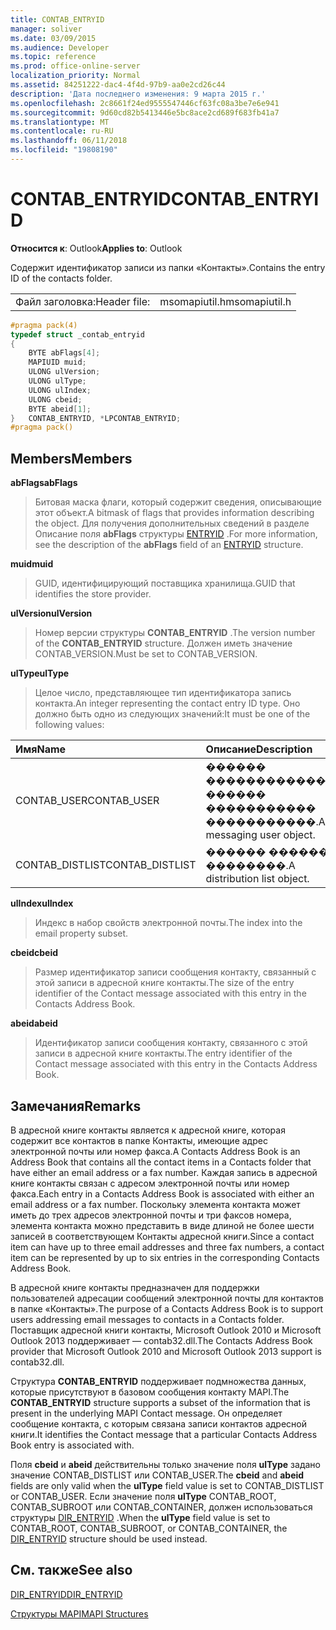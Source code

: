 ```yaml
---
title: CONTAB_ENTRYID
manager: soliver
ms.date: 03/09/2015
ms.audience: Developer
ms.topic: reference
ms.prod: office-online-server
localization_priority: Normal
ms.assetid: 84251222-dac4-4f4d-97b9-aa0e2cd26c44
description: 'Дата последнего изменения: 9 марта 2015 г.'
ms.openlocfilehash: 2c8661f24ed9555547446cf63fc08a3be7e6e941
ms.sourcegitcommit: 9d60cd82b5413446e5bc8ace2cd689f683fb41a7
ms.translationtype: MT
ms.contentlocale: ru-RU
ms.lasthandoff: 06/11/2018
ms.locfileid: "19808190"
---
```

# <a name="contabentryid"></a><span data-ttu-id="828c5-103">CONTAB_ENTRYID</span><span class="sxs-lookup"><span data-stu-id="828c5-103">CONTAB_ENTRYID</span></span>

  
  
<span data-ttu-id="828c5-104">**Относится к**: Outlook</span><span class="sxs-lookup"><span data-stu-id="828c5-104">**Applies to**: Outlook</span></span> 
  
<span data-ttu-id="828c5-105">Содержит идентификатор записи из папки «Контакты».</span><span class="sxs-lookup"><span data-stu-id="828c5-105">Contains the entry ID of the contacts folder.</span></span>
  
|||
|:-----|:-----|
|<span data-ttu-id="828c5-106">Файл заголовка:</span><span class="sxs-lookup"><span data-stu-id="828c5-106">Header file:</span></span>  <br/> |<span data-ttu-id="828c5-107">msomapiutil.h</span><span class="sxs-lookup"><span data-stu-id="828c5-107">msomapiutil.h</span></span>  <br/> |
   
```cpp
#pragma pack(4) 
typedef struct _contab_entryid
{
    BYTE abFlags[4];
    MAPIUID muid;
    ULONG ulVersion;
    ULONG ulType;
    ULONG ulIndex;
    ULONG cbeid;
    BYTE abeid[1];
}   CONTAB_ENTRYID, *LPCONTAB_ENTRYID;
#pragma pack() 
```

## <a name="members"></a><span data-ttu-id="828c5-108">Members</span><span class="sxs-lookup"><span data-stu-id="828c5-108">Members</span></span>

 <span data-ttu-id="828c5-109">**abFlags**</span><span class="sxs-lookup"><span data-stu-id="828c5-109">**abFlags**</span></span>
  
> <span data-ttu-id="828c5-110">Битовая маска флаги, который содержит сведения, описывающие этот объект.</span><span class="sxs-lookup"><span data-stu-id="828c5-110">A bitmask of flags that provides information describing the object.</span></span> <span data-ttu-id="828c5-111">Для получения дополнительных сведений в разделе Описание поля **abFlags** структуры [ENTRYID](entryid.md) .</span><span class="sxs-lookup"><span data-stu-id="828c5-111">For more information, see the description of the **abFlags** field of an [ENTRYID](entryid.md) structure.</span></span> 
    
 <span data-ttu-id="828c5-112">**muid**</span><span class="sxs-lookup"><span data-stu-id="828c5-112">**muid**</span></span>
  
> <span data-ttu-id="828c5-113">GUID, идентифицирующий поставщика хранилища.</span><span class="sxs-lookup"><span data-stu-id="828c5-113">GUID that identifies the store provider.</span></span>
    
 <span data-ttu-id="828c5-114">**ulVersion**</span><span class="sxs-lookup"><span data-stu-id="828c5-114">**ulVersion**</span></span>
  
> <span data-ttu-id="828c5-115">Номер версии структуры **CONTAB_ENTRYID** .</span><span class="sxs-lookup"><span data-stu-id="828c5-115">The version number of the **CONTAB_ENTRYID** structure.</span></span> <span data-ttu-id="828c5-116">Должен иметь значение CONTAB_VERSION.</span><span class="sxs-lookup"><span data-stu-id="828c5-116">Must be set to CONTAB_VERSION.</span></span> 
    
 <span data-ttu-id="828c5-117">**ulType**</span><span class="sxs-lookup"><span data-stu-id="828c5-117">**ulType**</span></span>
  
> <span data-ttu-id="828c5-118">Целое число, представляющее тип идентификатора запись контакта.</span><span class="sxs-lookup"><span data-stu-id="828c5-118">An integer representing the contact entry ID type.</span></span> <span data-ttu-id="828c5-119">Оно должно быть одно из следующих значений:</span><span class="sxs-lookup"><span data-stu-id="828c5-119">It must be one of the following values:</span></span>
    
|<span data-ttu-id="828c5-120">**Имя**</span><span class="sxs-lookup"><span data-stu-id="828c5-120">**Name**</span></span>|<span data-ttu-id="828c5-121">**Описание**</span><span class="sxs-lookup"><span data-stu-id="828c5-121">**Description**</span></span>|
|:-----|:-----|
|<span data-ttu-id="828c5-122">CONTAB_USER</span><span class="sxs-lookup"><span data-stu-id="828c5-122">CONTAB_USER</span></span>  <br/> |<span data-ttu-id="828c5-123">������ ������������, ������ ����������� �����������.</span><span class="sxs-lookup"><span data-stu-id="828c5-123">A messaging user object.</span></span>  <br/> |
|<span data-ttu-id="828c5-124">CONTAB_DISTLIST</span><span class="sxs-lookup"><span data-stu-id="828c5-124">CONTAB_DISTLIST</span></span>  <br/> |<span data-ttu-id="828c5-125">������ ������ ��������.</span><span class="sxs-lookup"><span data-stu-id="828c5-125">A distribution list object.</span></span>  <br/> |
   
 <span data-ttu-id="828c5-126">**ulIndex**</span><span class="sxs-lookup"><span data-stu-id="828c5-126">**ulIndex**</span></span>
  
> <span data-ttu-id="828c5-127">Индекс в набор свойств электронной почты.</span><span class="sxs-lookup"><span data-stu-id="828c5-127">The index into the email property subset.</span></span>
    
 <span data-ttu-id="828c5-128">**cbeid**</span><span class="sxs-lookup"><span data-stu-id="828c5-128">**cbeid**</span></span>
  
> <span data-ttu-id="828c5-129">Размер идентификатор записи сообщения контакту, связанный с этой записи в адресной книге контакты.</span><span class="sxs-lookup"><span data-stu-id="828c5-129">The size of the entry identifier of the Contact message associated with this entry in the Contacts Address Book.</span></span>
    
 <span data-ttu-id="828c5-130">**abeid**</span><span class="sxs-lookup"><span data-stu-id="828c5-130">**abeid**</span></span>
  
> <span data-ttu-id="828c5-131">Идентификатор записи сообщения контакту, связанного с этой записи в адресной книге контакты.</span><span class="sxs-lookup"><span data-stu-id="828c5-131">The entry identifier of the Contact message associated with this entry in the Contacts Address Book.</span></span>
    
## <a name="remarks"></a><span data-ttu-id="828c5-132">Замечания</span><span class="sxs-lookup"><span data-stu-id="828c5-132">Remarks</span></span>

<span data-ttu-id="828c5-133">В адресной книге контакты является к адресной книге, которая содержит все контактов в папке Контакты, имеющие адрес электронной почты или номер факса.</span><span class="sxs-lookup"><span data-stu-id="828c5-133">A Contacts Address Book is an Address Book that contains all the contact items in a Contacts folder that have either an email address or a fax number.</span></span> <span data-ttu-id="828c5-134">Каждая запись в адресной книге контакты связан с адресом электронной почты или номер факса.</span><span class="sxs-lookup"><span data-stu-id="828c5-134">Each entry in a Contacts Address Book is associated with either an email address or a fax number.</span></span> <span data-ttu-id="828c5-135">Поскольку элемента контакта может иметь до трех адресов электронной почты и три факсов номера, элемента контакта можно представить в виде длиной не более шести записей в соответствующем Контакты адресной книги.</span><span class="sxs-lookup"><span data-stu-id="828c5-135">Since a contact item can have up to three email addresses and three fax numbers, a contact item can be represented by up to six entries in the corresponding Contacts Address Book.</span></span>
  
<span data-ttu-id="828c5-136">В адресной книге контакты предназначен для поддержки пользователей адресации сообщений электронной почты для контактов в папке «Контакты».</span><span class="sxs-lookup"><span data-stu-id="828c5-136">The purpose of a Contacts Address Book is to support users addressing email messages to contacts in a Contacts folder.</span></span> <span data-ttu-id="828c5-137">Поставщик адресной книги контакты, Microsoft Outlook 2010 и Microsoft Outlook 2013 поддерживает — contab32.dll.</span><span class="sxs-lookup"><span data-stu-id="828c5-137">The Contacts Address Book provider that Microsoft Outlook 2010 and Microsoft Outlook 2013 support is contab32.dll.</span></span>
  
<span data-ttu-id="828c5-138">Структура **CONTAB_ENTRYID** поддерживает подмножества данных, которые присутствуют в базовом сообщения контакту MAPI.</span><span class="sxs-lookup"><span data-stu-id="828c5-138">The **CONTAB_ENTRYID** structure supports a subset of the information that is present in the underlying MAPI Contact message.</span></span> <span data-ttu-id="828c5-139">Он определяет сообщение контакта, с которым связана записи контактов адресной книги.</span><span class="sxs-lookup"><span data-stu-id="828c5-139">It identifies the Contact message that a particular Contacts Address Book entry is associated with.</span></span> 
  
<span data-ttu-id="828c5-140">Поля **cbeid** и **abeid** действительны только значение поля **ulType** задано значение CONTAB_DISTLIST или CONTAB_USER.</span><span class="sxs-lookup"><span data-stu-id="828c5-140">The **cbeid** and **abeid** fields are only valid when the **ulType** field value is set to CONTAB_DISTLIST or CONTAB_USER.</span></span> <span data-ttu-id="828c5-141">Если значение поля **ulType** CONTAB_ROOT, CONTAB_SUBROOT или CONTAB_CONTAINER, должен использоваться структуры [DIR_ENTRYID](dir_entryid.md) .</span><span class="sxs-lookup"><span data-stu-id="828c5-141">When the **ulType** field value is set to CONTAB_ROOT, CONTAB_SUBROOT, or CONTAB_CONTAINER, the [DIR_ENTRYID](dir_entryid.md) structure should be used instead.</span></span> 
  
## <a name="see-also"></a><span data-ttu-id="828c5-142">См. также</span><span class="sxs-lookup"><span data-stu-id="828c5-142">See also</span></span>



[<span data-ttu-id="828c5-143">DIR_ENTRYID</span><span class="sxs-lookup"><span data-stu-id="828c5-143">DIR_ENTRYID</span></span>](dir_entryid.md)


[<span data-ttu-id="828c5-144">Структуры MAPI</span><span class="sxs-lookup"><span data-stu-id="828c5-144">MAPI Structures</span></span>](mapi-structures.md)

